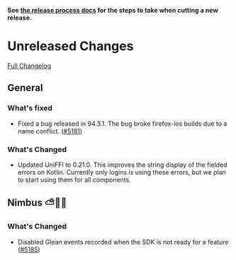 **See [the release process docs](docs/howtos/cut-a-new-release.md) for the steps to take when cutting a new release.**

# Unreleased Changes

[Full Changelog](https://github.com/mozilla/application-services/compare/v94.3.2...main)

<!-- WARNING: New entries should be added below this comment to ensure the `./automation/prepare-release.py` script works as expected.

Use the template below to make assigning a version number during the release cutting process easier.

## [Component Name]

### ⚠️ Breaking Changes ⚠️
  - Description of the change with a link to the pull request ([#0000](https://github.com/mozilla/application-services/pull/0000))
### What's Changed
  - Description of the change with a link to the pull request ([#0000](https://github.com/mozilla/application-services/pull/0000))
### What's New
  - Description of the change with a link to the pull request ([#0000](https://github.com/mozilla/application-services/pull/0000))

-->

## General
### What's fixed
- Fixed a bug released in 94.3.1. The bug broke firefox-ios builds due to a name conflict. ([#5181](https://github.com/mozilla/application-services/pull/5181))

### What's Changed
  - Updated UniFFI to 0.21.0.  This improves the string display of the fielded errors on Kotlin.  Currently only logins is using these errors, but we plan to start using them for all components.

## Nimbus ⛅️🔬🔭

### What's Changed
  - Disabled Glean events recorded when the SDK is not ready for a feature ([#5185](https://github.com/mozilla/application-services/pull/5185))
